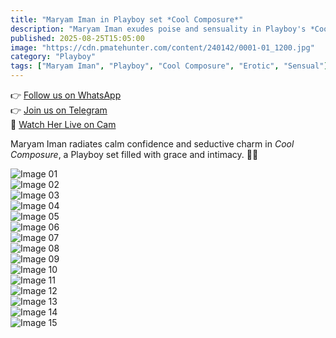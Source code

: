 ```yaml
---
title: "Maryam Iman in Playboy set *Cool Composure*"
description: "Maryam Iman exudes poise and sensuality in Playboy's *Cool Composure* set — elegance meets allure."
published: 2025-08-25T15:05:00
image: "https://cdn.pmatehunter.com/content/240142/0001-01_1200.jpg"
category: "Playboy"
tags: ["Maryam Iman", "Playboy", "Cool Composure", "Erotic", "Sensual"]
---
```


👉 [Follow us on WhatsApp](https://redirecting-kappa.vercel.app/)  
👉 [Join us on Telegram](https://redirecting-kappa.vercel.app/)  
🔞 [Watch Her Live on Cam](https://redirecting-kappa.vercel.app/)

Maryam Iman radiates calm confidence and seductive charm in *Cool Composure*, a Playboy set filled with grace and intimacy. 🌸✨  

![Image 01](https://cdn.pmatehunter.com/content/240142/0001-01_1200.jpg)  
![Image 02](https://cdn.pmatehunter.com/content/240142/0001-02_1200.jpg)  
![Image 03](https://cdn.pmatehunter.com/content/240142/0001-03_1200.jpg)  
![Image 04](https://cdn.pmatehunter.com/content/240142/0001-04_1200.jpg)  
![Image 05](https://cdn.pmatehunter.com/content/240142/0001-05_1200.jpg)  
![Image 06](https://cdn.pmatehunter.com/content/240142/0001-06_1200.jpg)  
![Image 07](https://cdn.pmatehunter.com/content/240142/0001-07_1200.jpg)  
![Image 08](https://cdn.pmatehunter.com/content/240142/0001-08_1200.jpg)  
![Image 09](https://cdn.pmatehunter.com/content/240142/0001-09_1200.jpg)  
![Image 10](https://cdn.pmatehunter.com/content/240142/0001-10_1200.jpg)  
![Image 11](https://cdn.pmatehunter.com/content/240142/0001-11_1200.jpg)  
![Image 12](https://cdn.pmatehunter.com/content/240142/0001-12_1200.jpg)  
![Image 13](https://cdn.pmatehunter.com/content/240142/0001-13_1200.jpg)  
![Image 14](https://cdn.pmatehunter.com/content/240142/0001-14_1200.jpg)  
![Image 15](https://cdn.pmatehunter.com/content/240142/0001-15_1200.jpg)